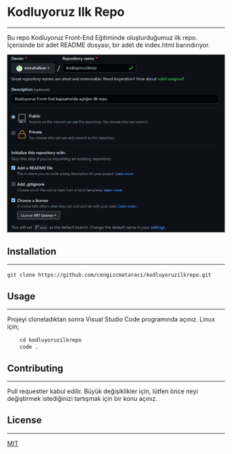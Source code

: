 # Kodluyoruz Ilk Repo

---

Bu repo Kodluyoruz Front-End Eğitiminde oluşturduğumuz ilk repo. İçerisinde bir adet README dosyası, bir adet de index.html barındırıyor.

![](https://github.com/emrahalkan/kodluyoruzilkrepo/blob/main/github.png)

## Installation

---

`git clone https://github.com/cengizcmataraci/kodluyoruzilkrepo.git`

## Usage

---

Projeyi cloneladıktan sonra Visual Studio Code programında açınız.
Linux için;

```
    cd kodluyoruzilkrepo
    code .
```

## Contributing

---

Pull requestler kabul edilir. Büyük değişiklikler için, lütfen önce neyi değiştirmek istediğinizi tartışmak için bir konu açınız.

## License

---

[MIT](https://choosealicense.com/licenses/mit/)
